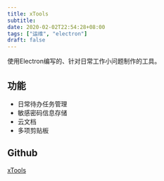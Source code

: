 ```yaml
---
title: xTools
subtitle: 
date: 2020-02-02T22:54:28+08:00
tags: ["运维", "electron"]
draft: false
---
```


使用Electron编写的、针对日常工作小问题制作的工具。

<!--more-->

## 功能

- 日常待办任务管理
- 敏感密码信息存储
- 云文档
- 多项剪贴板

## Github

[xTools](https://github.com/moonlightMing/xTools)